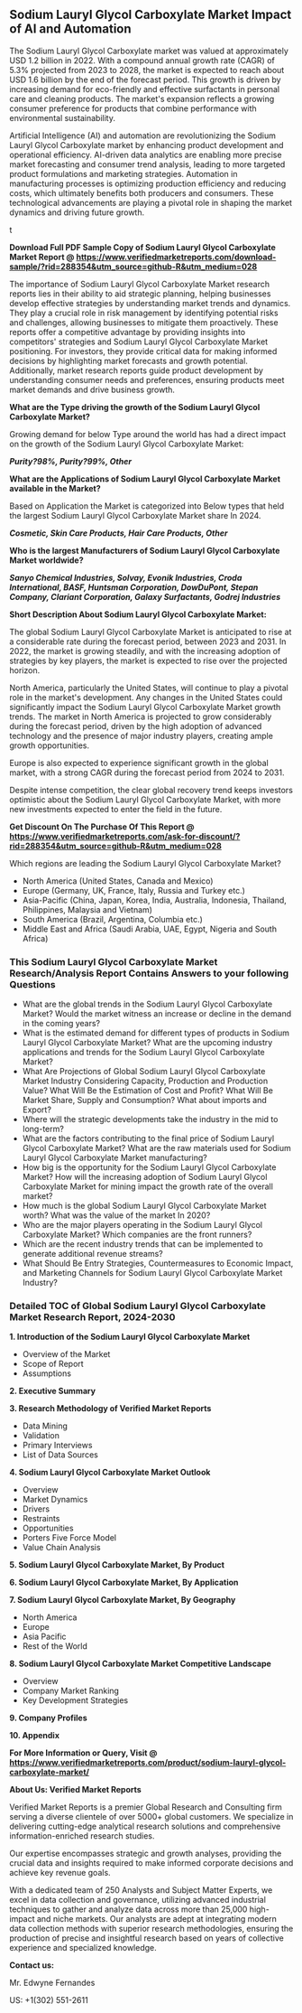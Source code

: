 <h2>Sodium Lauryl Glycol Carboxylate Market Impact of AI and Automation</h2><p>The Sodium Lauryl Glycol Carboxylate market was valued at approximately USD 1.2 billion in 2022. With a compound annual growth rate (CAGR) of 5.3% projected from 2023 to 2028, the market is expected to reach about USD 1.6 billion by the end of the forecast period. This growth is driven by increasing demand for eco-friendly and effective surfactants in personal care and cleaning products. The market's expansion reflects a growing consumer preference for products that combine performance with environmental sustainability.</p><p>Artificial Intelligence (AI) and automation are revolutionizing the Sodium Lauryl Glycol Carboxylate market by enhancing product development and operational efficiency. AI-driven data analytics are enabling more precise market forecasting and consumer trend analysis, leading to more targeted product formulations and marketing strategies. Automation in manufacturing processes is optimizing production efficiency and reducing costs, which ultimately benefits both producers and consumers. These technological advancements are playing a pivotal role in shaping the market dynamics and driving future growth.</p>t</p><p id="" class=""><strong>Download Full PDF Sample Copy of Sodium Lauryl Glycol Carboxylate Market Report @ <a href="https://www.verifiedmarketreports.com/download-sample/?rid=288354&utm_source=github-R&utm_medium=028" target="_blank">https://www.verifiedmarketreports.com/download-sample/?rid=288354&utm_source=github-R&utm_medium=028</a></strong></p><p>The importance of&nbsp;Sodium Lauryl Glycol Carboxylate Market research reports lies in their ability to aid strategic planning, helping businesses develop effective strategies by understanding market trends and dynamics. They play a crucial role in risk management by identifying potential risks and challenges, allowing businesses to mitigate them proactively. These reports offer a competitive advantage by providing insights into competitors' strategies and Sodium Lauryl Glycol Carboxylate Market positioning. For investors, they provide critical data for making informed decisions by highlighting market forecasts and growth potential. Additionally, market research reports guide product development by understanding consumer needs and preferences, ensuring products meet market demands and drive business growth.</p><p><strong>What are the&nbsp;Type driving the growth of the Sodium Lauryl Glycol Carboxylate Market?</strong></p><p id="" class="">Growing demand for below Type around the world has had a direct impact on the growth of the Sodium Lauryl Glycol Carboxylate Market:</p><em><strong>Purity?98%, Purity?99%, Other</strong></em></p><strong>What are the&nbsp;Applications&nbsp;of Sodium Lauryl Glycol Carboxylate Market available in the Market?</strong></p><p id="" class="">Based on Application the Market is categorized into Below types that held the largest Sodium Lauryl Glycol Carboxylate Market share In 2024.</p><em><strong>Cosmetic, Skin Care Products, Hair Care Products, Other</strong></em></p><strong>Who is the largest Manufacturers of Sodium Lauryl Glycol Carboxylate Market worldwide?</strong></p><p><em><strong>Sanyo Chemical Industries, Solvay, Evonik Industries, Croda International, BASF, Huntsman Corporation, DowDuPont, Stepan Company, Clariant Corporation, Galaxy Surfactants, Godrej Industries</strong></em></p><p id="" class=""><strong>Short Description About Sodium Lauryl Glycol Carboxylate Market:</strong></p><p>The global Sodium Lauryl Glycol Carboxylate Market is anticipated to rise at a considerable rate during the forecast period, between 2023 and 2031. In 2022, the market is growing steadily, and with the increasing adoption of strategies by key players, the market is expected to rise over the projected horizon.</p><p>North America, particularly the United States, will continue to play a pivotal role in the market's development. Any changes in the United States could significantly impact the Sodium Lauryl Glycol Carboxylate Market growth trends. The market in North America is projected to grow considerably during the forecast period, driven by the high adoption of advanced technology and the presence of major industry players, creating ample growth opportunities.</p><p>Europe is also expected to experience significant growth in the global market, with a strong CAGR during the forecast period from 2024 to 2031.</p><p>Despite intense competition, the clear global recovery trend keeps investors optimistic about the Sodium Lauryl Glycol Carboxylate Market, with more new investments expected to enter the field in the future.</p><p id="" class=""><strong>Get Discount On The Purchase Of This Report @ <a href="https://www.verifiedmarketreports.com/ask-for-discount/?rid=288354&utm_source=github-R&utm_medium=028" target="_blank">https://www.verifiedmarketreports.com/ask-for-discount/?rid=288354&utm_source=github-R&utm_medium=028</a></strong></p>Which regions are leading the Sodium Lauryl Glycol Carboxylate Market?</p><ul><li>North America (United States, Canada and Mexico)</li><li>Europe (Germany, UK, France, Italy, Russia and Turkey etc.)</li><li>Asia-Pacific (China, Japan, Korea, India, Australia, Indonesia, Thailand, Philippines, Malaysia and Vietnam)</li><li>South America (Brazil, Argentina, Columbia etc.)</li><li>Middle East and Africa (Saudi Arabia, UAE, Egypt, Nigeria and South Africa)</li></ul><h3 id="" class="">This Sodium Lauryl Glycol Carboxylate Market Research/Analysis Report Contains Answers to your following Questions</h3><ul><li>What are the global trends in the Sodium Lauryl Glycol Carboxylate Market? Would the market witness an increase or decline in the demand in the coming years?</li><li>What is the estimated demand for different types of products in Sodium Lauryl Glycol Carboxylate Market? What are the upcoming industry applications and trends for the Sodium Lauryl Glycol Carboxylate Market?</li><li>What Are Projections of Global Sodium Lauryl Glycol Carboxylate Market Industry Considering Capacity, Production and Production Value? What Will Be the Estimation of Cost and Profit? What Will Be Market Share, Supply and Consumption? What about imports and Export?</li><li>Where will the strategic developments take the industry in the mid to long-term?</li><li>What are the factors contributing to the final price of Sodium Lauryl Glycol Carboxylate Market? What are the raw materials used for Sodium Lauryl Glycol Carboxylate Market manufacturing?</li><li>How big is the opportunity for the Sodium Lauryl Glycol Carboxylate Market? How will the increasing adoption of Sodium Lauryl Glycol Carboxylate Market for mining impact the growth rate of the overall market?</li><li>How much is the global Sodium Lauryl Glycol Carboxylate Market worth? What was the value of the market In 2020?</li><li>Who are the major players operating in the Sodium Lauryl Glycol Carboxylate Market? Which companies are the front runners?</li><li>Which are the recent industry trends that can be implemented to generate additional revenue streams?</li><li>What Should Be Entry Strategies, Countermeasures to Economic Impact, and Marketing Channels for Sodium Lauryl Glycol Carboxylate Market Industry?</li></ul><h3 id="" class="">Detailed TOC of Global Sodium Lauryl Glycol Carboxylate Market Research Report, 2024-2030</h3><p id="" class=""><strong>1. Introduction of the Sodium Lauryl Glycol Carboxylate Market</strong></p><ul><li>Overview of the Market</li><li>Scope of Report</li><li>Assumptions</li></ul><p id="" class=""><strong>2. Executive Summary</strong></p><p id="" class=""><strong>3. Research Methodology of Verified Market Reports</strong></p><ul><li>Data Mining</li><li>Validation</li><li>Primary Interviews</li><li>List of Data Sources</li></ul><p id="" class=""><strong>4. Sodium Lauryl Glycol Carboxylate Market Outlook</strong></p><ul><li>Overview</li><li>Market Dynamics</li><li>Drivers</li><li>Restraints</li><li>Opportunities</li><li>Porters Five Force Model</li><li>Value Chain Analysis</li></ul><p id="" class=""><strong>5. Sodium Lauryl Glycol Carboxylate Market, By Product</strong></p><p id="" class=""><strong>6. Sodium Lauryl Glycol Carboxylate Market, By Application</strong></p><p id="" class=""><strong>7. Sodium Lauryl Glycol Carboxylate Market, By Geography</strong></p><ul><li>North America</li><li>Europe</li><li>Asia Pacific</li><li>Rest of the World</li></ul><p id="" class=""><strong>8. Sodium Lauryl Glycol Carboxylate Market Competitive Landscape</strong></p><ul><li>Overview</li><li>Company Market Ranking</li><li>Key Development Strategies</li></ul><p id="" class=""><strong>9. Company Profiles</strong></p><p id="" class=""><strong>10. Appendix</strong></p><p id="" class=""><strong>For More Information or Query, Visit @ <a href="https://www.verifiedmarketreports.com/product/sodium-lauryl-glycol-carboxylate-market/" target="_blank">https://www.verifiedmarketreports.com/product/sodium-lauryl-glycol-carboxylate-market/</a></strong></p><p id="" class=""><strong>About Us: Verified Market Reports</strong></p><p id="" class="">Verified Market Reports is a premier Global Research and Consulting firm serving a diverse clientele of over 5000+ global customers. We specialize in delivering cutting-edge analytical research solutions and comprehensive information-enriched research studies.</p><p id="" class="">Our expertise encompasses strategic and growth analyses, providing the crucial data and insights required to make informed corporate decisions and achieve key revenue goals.</p><p id="" class="">With a dedicated team of 250 Analysts and Subject Matter Experts, we excel in data collection and governance, utilizing advanced industrial techniques to gather and analyze data across more than 25,000 high-impact and niche markets. Our analysts are adept at integrating modern data collection methods with superior research methodologies, ensuring the production of precise and insightful research based on years of collective experience and specialized knowledge.</p><p id="" class=""><strong>Contact us:</strong></p><p id="" class="">Mr. Edwyne Fernandes</p><p id="" class="">US: +1(302) 551-2611</p>